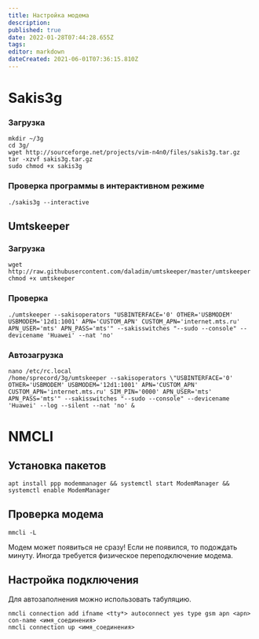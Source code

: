 ```yaml
---
title: Настройка модема
description: 
published: true
date: 2022-01-28T07:44:28.655Z
tags: 
editor: markdown
dateCreated: 2021-06-01T07:36:15.810Z
---
```


# Sakis3g
### Загрузка
``` 
mkdir ~/3g
cd 3g/
wget http://sourceforge.net/projects/vim-n4n0/files/sakis3g.tar.gz
tar -xzvf sakis3g.tar.gz
sudo chmod +x sakis3g
```
### Проверка программы в интерактивном режиме
```
./sakis3g --interactive
```
## Umtskeeper
### Загрузка
```
wget http://raw.githubusercontent.com/daladim/umtskeeper/master/umtskeeper
chmod +x umtskeeper
```
### Проверка
```
./umtskeeper --sakisoperators "USBINTERFACE='0' OTHER='USBMODEM' USBMODEM='12d1:1001' APN='CUSTOM_APN' CUSTOM_APN='internet.mts.ru' APN_USER='mts' APN_PASS='mts'" --sakisswitches "--sudo --console" --devicename 'Huawei' --nat 'no'
```
### Автозагрузка
```
nano /etc/rc.local
/home/sprecord/3g/umtskeeper --sakisoperators \"USBINTERFACE='0' OTHER='USBMODEM' USBMODEM='12d1:1001' APN='CUSTOM_APN' CUSTOM_APN='internet.mts.ru' SIM_PIN='0000' APN_USER='mts' APN_PASS='mts'" --sakisswitches "--sudo --console" --devicename 'Huawei' --log --silent --nat 'no' &
```

# NMCLI
## Установка пакетов
```
apt install ppp modemmanager && systemctl start ModemManager && systemctl enable ModemManager
```
## Проверка модема
```
mmcli -L
```
Модем может появиться не сразу! Если не появился, то подождать минуту. Иногда требуется  физическое переподключение модема.
## Настройка подключения
Для автозаполнения можно использовать табуляцию.
```
nmcli connection add ifname <tty*> autoconnect yes type gsm apn <apn> con-name <имя_соединения>
nmcli connection up <имя_соединения>
```

